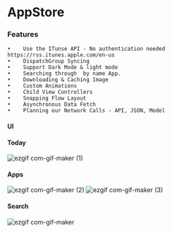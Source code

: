 # AppStore
### Features
	•	 Use the ITunse API - No authentication needed  https://rss.itunes.apple.com/en-us
	•	 DispatchGroup Syncing
	•	 Support Dark Mode & light mode 
	•	 Searching through  by name App.
	•	 Downloading & Caching Image
	•	 Custom Animations
	•	 Child View Controllers
	•	 Snapping Flow Layout
	•	 Asynchronous Data Fetch
	•	 Planning our Network Calls - API, JSON, Model

  

  


#### UI
#### Today
![ezgif com-gif-maker (1)](https://user-images.githubusercontent.com/41602889/102005803-7c645800-3d24-11eb-8627-b1d7d9b7130b.gif)


#### Apps
![ezgif com-gif-maker (2)](https://user-images.githubusercontent.com/41602889/102005886-2512b780-3d25-11eb-9fc8-1e210e19fa57.gif)
![ezgif com-gif-maker (3)](https://user-images.githubusercontent.com/41602889/102005888-293ed500-3d25-11eb-89fe-bce5c8e53119.gif)
#### Search
![ezgif com-gif-maker](https://user-images.githubusercontent.com/41602889/102005813-8a19dd80-3d24-11eb-9ff0-6d3a97f7f75e.gif)

